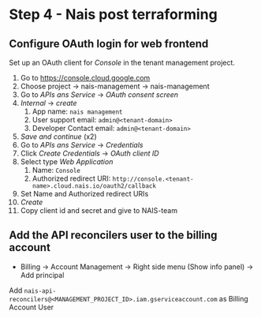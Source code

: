 # Step 4 - Nais post terraforming

## Configure OAuth login for web frontend

Set up an OAuth client for _Console_ in the tenant management project. 

1. Go to https://console.cloud.google.com
1. Choose project <tenant org> -> nais-management -> nais-management
1. Go to _APIs ans Service_ -> _OAuth consent screen_
1. _Internal_ -> _create_
   1. App name: `nais management`
   1. User support email: `admin@<tenant-domain>`
   1. Developer Contact email: `admin@<tenant-domain>`
1. _Save and continue_ (x2)
1. Go to _APIs ans Service_ -> _Credentials_
1. Click _Create Credentials_ -> _OAuth client ID_
1. Select type _Web Application_
   1. Name: `Console`
   1. Authorized redirect URI: `http://console.<tenant-name>.cloud.nais.io/oauth2/callback`
1. Set Name and Authorized redirect URIs
1. _Create_
1. Copy client id and secret and give to NAIS-team

## 

## Add the API reconcilers user to the billing account

- Billing -> Account Management -> Right side menu (Show info panel) -> Add principal

Add `nais-api-reconcilers@<MANAGEMENT_PROJECT_ID>.iam.gserviceaccount.com` as Billing Account User



